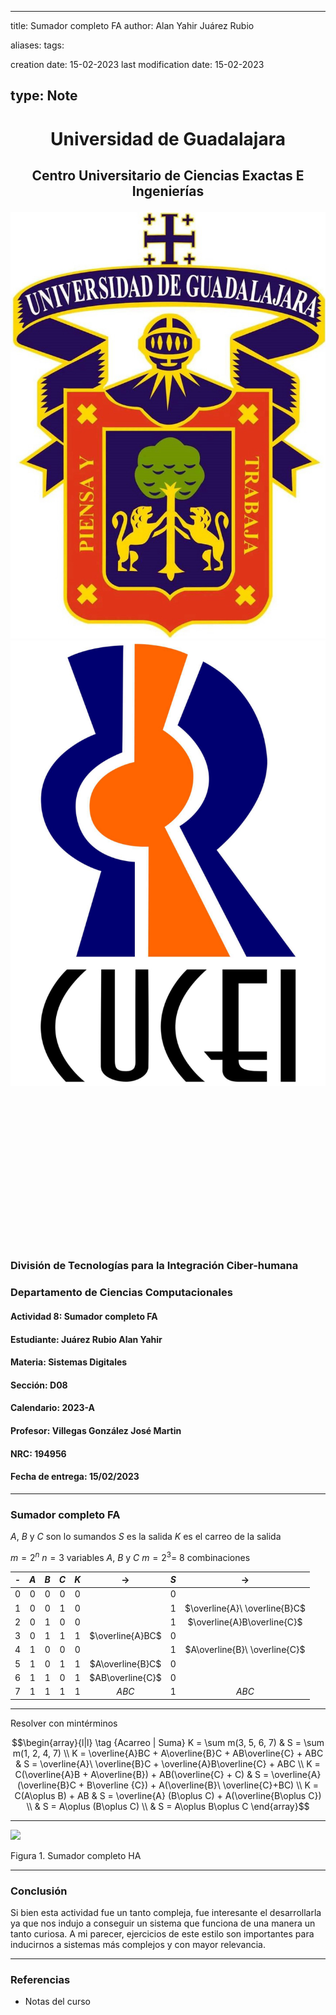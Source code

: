 

---
title: Sumador completo FA
author: Alan Yahir Juárez Rubio

aliases:
tags:

creation date: 15-02-2023
last modification date: 15-02-2023

type: Note
---
# <p align="center">Universidad de Guadalajara

## <p align="center">Centro Universitario de Ciencias Exactas E Ingenierías<br>

![Portada-UDG | left |200](../../../../Attachments/Images/Portada-UDG.jpeg) ![Portada-CUCEI | right | 188](../../../../Attachments/Images/Portada-CUCEI.jpeg)

<br> <br> <br> <br> <br><br> <br><br><br><br><br><br><br><br>

### División de Tecnologías para la Integración Ciber-humana

### Departamento de Ciencias Computacionales

#### Actividad 8: Sumador completo FA

#### Estudiante: Juárez Rubio Alan Yahir

#### Materia: Sistemas Digitales

#### Sección: D08

#### Calendario: 2023-A

#### Profesor: Villegas González José Martin

#### NRC: 194956

#### Fecha de entrega: 15/02/2023
<div style="page-break-after: always;"></div>

---
### Sumador completo FA

$A$, $B$ y $C$ son lo sumandos
$S$  es la salida
$K$ es el carreo de la salida

$m = 2^n$
$n = 3$ variables $A$, $B$ y $C$
$m = 2^3 =$ 8 combinaciones

|  -  | $A$ | $B$ | $C$ | $K$ |      $\to$       | $S$ |             $\to$             |
|:---:|:---:|:---:|:---:|:---:|:----------------:|:---:|:-----------------------------:|
|  0  |  0  |  0  |  0  |  0  |                  |  0  |                               |
|  1  |  0  |  0  |  1  |  0  |                  |  1  | $\overline{A}\ \overline{B}C$ |
|  2  |  0  |  1  |  0  |  0  |                  |  1  |  $\overline{A}B\overline{C}$  |
|  3  |  0  |  1  |  1  |  1  | $\overline{A}BC$ |  0  |                               |
|  4  |  1  |  0  |  0  |  0  |                  |  1  | $A\overline{B}\ \overline{C}$ |
|  5  |  1  |  0  |  1  |  1  | $A\overline{B}C$ |  0  |                               |
|  6  |  1  |  1  |  0  |  1  | $AB\overline{C}$ |  0  |                               |
|  7  |  1  |  1  |  1  |  1  |      $ABC$       |  1  |             $ABC$             |


---
Resolver con mintérminos


$$\begin{array}{l|l} \tag {Acarreo | Suma}
K = \sum m(3, 5, 6, 7)  & S = \sum m(1, 2, 4, 7) \\
K = \overline{A}BC + A\overline{B}C + AB\overline{C} + ABC & S = \overline{A}\ \overline{B}C + \overline{A}B\overline{C} + ABC \\
K = C(\overline{A}B + A\overline{B}) + AB(\overline{C} + C) & S = \overline{A}(\overline{B}C + B\overline {C}) + A(\overline{B}\ \overline{C}+BC) \\
K = C(A\oplus B) + AB & S = \overline{A} (B\oplus C) + A(\overline{B\oplus C}) \\
& S = A\oplus (B\oplus C) \\
& S = A\oplus B\oplus C
\end{array}$$

---
![](8.%20Sumador%20completo/Attachments/8.%20Sumador%20completo%20FA-1.jpeg)

Figura 1. Sumador completo HA

---
### Conclusión

Si bien esta actividad fue un tanto compleja, fue interesante el desarrollarla ya que nos indujo a conseguir un sistema que funciona de una manera un tanto curiosa. A mi parecer, ejercicios de este estilo son importantes para inducirnos a sistemas más complejos y con mayor relevancia.
<div style="page-break-after: always;"></div>

---
### Referencias

- Notas del curso